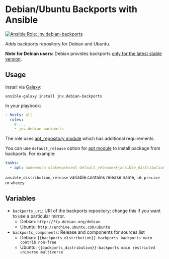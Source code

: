 # Debian/Ubuntu Backports with Ansible

[![Ansible Role: jnv.debian-backports](https://img.shields.io/ansible/role/224.svg?style=flat-square)](https://galaxy.ansible.com/jnv/debian-backports)

Adds backports repository for Debian and Ubuntu.

**Note for Debian users:** Debian provides backports [only for the latest stable version](https://backports.debian.org/news/stretch-backports/).

## Usage

Install via [Galaxy](https://galaxy.ansibleworks.com/):

```
ansible-galaxy install jnv.debian-backports
```

In your playbook:

```yaml
- hosts: all
  roles:
    # ...
    - jnv.debian-backports
```

The role uses [apt_repository module](http://docs.ansible.com/apt_repository_module.html) which has additional requirements.

You can use `default_release` option for [apt module](http://docs.ansible.com/apt_module.html) to install package from backports. For example:

```yaml
tasks:
  - apt: name=mosh state=present default_release={{ansible_distribution_release}}-backports
```

`ansible_distribution_release` variable contains release name, i.e. `precise` or `wheezy`.

## Variables

- `backports_uri`: URI of the backports repository; change this if you want to use a particular mirror.
    + Debian: `http://ftp.debian.org/debian`
    + Ubuntu: `http://archive.ubuntu.com/ubuntu`
- `backports_components`: Release and components for sources.list
    + Debian: `{{backports_distribution}}-backports backports main contrib non-free`
    + Ubuntu: `{{backports_distribution}}-backports main restricted universe multiverse`
